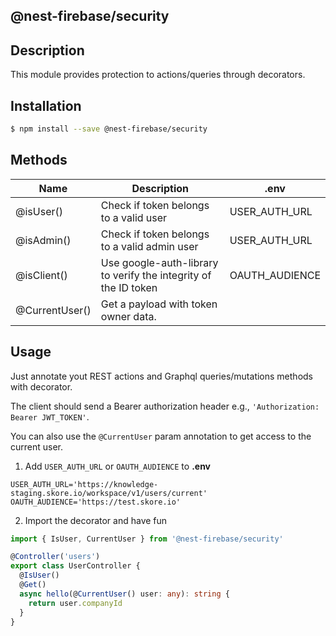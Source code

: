 ## @nest-firebase/security

## Description

This module provides protection to actions/queries through decorators.

## Installation

```bash
$ npm install --save @nest-firebase/security
```

## Methods

| Name           | Description                                                     | .env           |
| -------------- | --------------------------------------------------------------- | -------------- |
| @isUser()      | Check if token belongs to a valid user                          | USER_AUTH_URL  |
| @isAdmin()     | Check if token belongs to a valid admin user                    | USER_AUTH_URL  |
| @isClient()    | Use google-auth-library to verify the integrity of the ID token | OAUTH_AUDIENCE |
| @CurrentUser() | Get a payload with token owner data.                            |                |

## Usage

Just annotate yout REST actions and Graphql queries/mutations methods with decorator.

The client should send a Bearer authorization header e.g., `'Authorization: Bearer JWT_TOKEN'`.

You can also use the `@CurrentUser` param annotation to get access to the current user.

1. Add `USER_AUTH_URL` or `OAUTH_AUDIENCE` to **.env**

```env
USER_AUTH_URL='https://knowledge-staging.skore.io/workspace/v1/users/current'
OAUTH_AUDIENCE='https://test.skore.io'
```

2. Import the decorator and have fun

```typescript
import { IsUser, CurrentUser } from '@nest-firebase/security'

@Controller('users')
export class UserController {
  @IsUser()
  @Get()
  async hello(@CurrentUser() user: any): string {
    return user.companyId
  }
}
```

